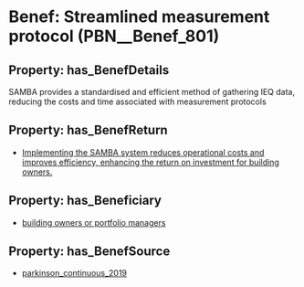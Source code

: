 # Benef: __Streamlined measurement protocol__ (PBN__Benef_801)

## Property: has_BenefDetails

SAMBA provides a standardised and efficient method of gathering IEQ data, reducing the costs and time associated with measurement protocols

## Property: has_BenefReturn

* [Implementing the SAMBA system reduces operational costs and improves efficiency, enhancing the return on investment for building owners.](../BenefReturn/PBN__BenefReturn_870)

## Property: has_Beneficiary

* [building owners or portfolio managers](../Stakeholder/PBN__Stakeholder_324)

## Property: has_BenefSource

* [parkinson_continuous_2019](../Article/PBN__Article_160)

